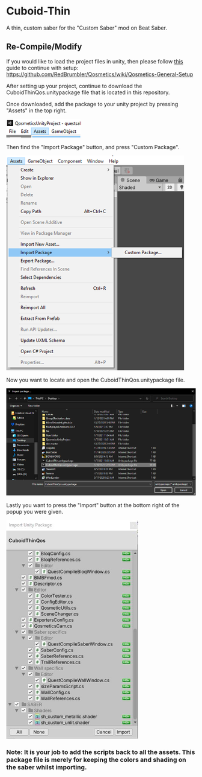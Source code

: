 # Cuboid-Thin
A thin, custom saber for the "Custom Saber" mod on Beat Saber.

## Re-Compile/Modify
If you would like to load the project files in unity, then please follow [this](https://github.com/RedBrumbler/Qosmetics/wiki/Qosmetics-General-Setup) guide to continue with setup: https://github.com/RedBrumbler/Qosmetics/wiki/Qosmetics-General-Setup

After setting up your project, continue to download the CuboidThinQos.unitypackage file that is located in this repository.

Once downloaded, add the package to your unity project by pressing "Assets" in the top right.

![Assets Button](https://raw.githubusercontent.com/TheModdedChicken/Cuboid-Thin/quest-port/image.png)

Then find the "Import Package" button, and press "Custom Package".

![Custom Package Button](https://raw.githubusercontent.com/TheModdedChicken/Cuboid-Thin/quest-port/image2.png)

Now you want to locate and open the CuboidThinQos.unitypackage file.

![Open Package File](https://raw.githubusercontent.com/TheModdedChicken/Cuboid-Thin/quest-port/image3.png)

Lastly you want to press the "Import" button at the bottom right of the popup you were given.

![Import Popup](https://raw.githubusercontent.com/TheModdedChicken/Cuboid-Thin/quest-port/Capture.JPG)

### Note: It is your job to add the scripts back to all the assets. This package file is merely for keeping the colors and shading on the saber whilst importing.

